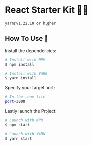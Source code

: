 # React Starter Kit 👨‍💻
```
yarn@v1.22.10 or higher
```
## How To Use 🔧

Install the dependencies:
```bash
# Install with NPM
$ npm install

# Install with YARN
$ yarn install
```
Specify your target port:
``` bash
# In the .env file
port=3000
```
Lastly launch the Project:
```bash
# Launch with NPM
$ npm start

# Launch with YARN
$ yarn start
```
